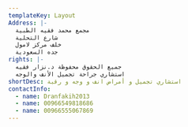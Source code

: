 ```yaml
---
templateKey: Layout
Address: |-
  مجمع محمد فقيه الطبية
  شارع التحلية
  خلف مركز لامول
  جده السعودية
rights: |-
  جميع الحقوق محفوظة د.نزار فقيه 
  استشاري جراحة تجميل الأنف والوجه
shortDesc: استشاري تجميل و أمراض انف و وجه و رقبة
contactInfo:
  - name: Dranfakih2013
  - name: 00966549818686
  - name: 00966555067869
---
```

